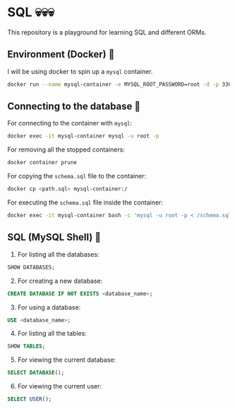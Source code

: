 # SQL 💀💀💀

This repository is a playground for learning SQL and different ORMs.

## Environment (Docker) 🐳

I will be using docker to spin up a `mysql` container.

```bash
docker run --name mysql-container -e MYSQL_ROOT_PASSWORD=root -d -p 3306:3306 mysql:latest
```

## Connecting to the database 🚪

For connecting to the container with `mysql`:

```bash
docker exec -it mysql-container mysql -u root -p
```

For removing all the stopped containers:

```bash
docker container prune
```

For copying the `schema.sql` file to the container:

```bash
docker cp <path.sql> mysql-container:/
```

For executing the `schema.sql` file inside the container:

```bash
docker exec -it mysql-container bash -c 'mysql -u root -p < /schema.sql'
```

## SQL (MySQL Shell) 🐚

1. For listing all the databases:

```sql
SHOW DATABASES;
```

2. For creating a new database:

```sql
CREATE DATABASE IF NOT EXISTS <database_name>;
```

3. For using a database:

```sql
USE <database_name>;
```

4. For listing all the tables:

```sql
SHOW TABLES;
```

5. For viewing the current database:

```sql
SELECT DATABASE();
```

6. For viewing the current user:

```sql
SELECT USER();
```
